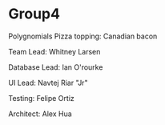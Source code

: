 # Group4
Polygnomials
Pizza topping: Canadian bacon

Team Lead: Whitney Larsen

Database Lead: Ian O'rourke

UI Lead: Navtej Riar "Jr"

Testing: Felipe Ortiz

Architect: Alex Hua
